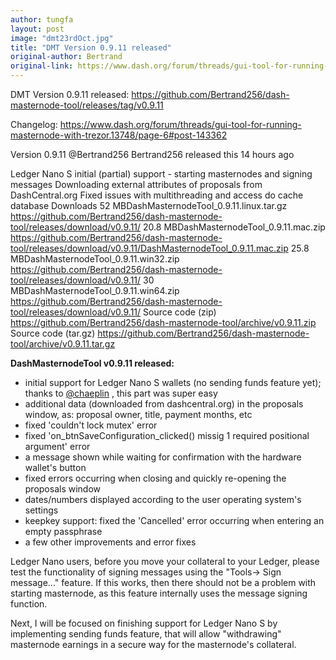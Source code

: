 ```yaml
---
author: tungfa
layout: post
image: "dmt23rdOct.jpg"
title: "DMT Version 0.9.11 released"
original-author: Bertrand
original-link: https://www.dash.org/forum/threads/gui-tool-for-running-masternode-with-trezor.13748/page-6#post-143362
---
```


DMT Version 0.9.11 released:
<https://github.com/Bertrand256/dash-masternode-tool/releases/tag/v0.9.11>

Changelog:
<https://www.dash.org/forum/threads/gui-tool-for-running-masternode-with-trezor.13748/page-6#post-143362>

Version 0.9.11
@Bertrand256 Bertrand256 released this 14 hours ago

Ledger Nano S initial (partial) support - starting masternodes and signing messages
Downloading external attributes of proposals from DashCentral.org
Fixed issues with multithreading and access do cache database
Downloads
52 MBDashMasternodeTool_0.9.11.linux.tar.gz
<https://github.com/Bertrand256/dash-masternode-tool/releases/download/v0.9.11/>
20.8 MBDashMasternodeTool_0.9.11.mac.zip
<https://github.com/Bertrand256/dash-masternode-tool/releases/download/v0.9.11/DashMasternodeTool_0.9.11.mac.zip>
25.8 MBDashMasternodeTool_0.9.11.win32.zip
<https://github.com/Bertrand256/dash-masternode-tool/releases/download/v0.9.11/>
30 MBDashMasternodeTool_0.9.11.win64.zip
<https://github.com/Bertrand256/dash-masternode-tool/releases/download/v0.9.11/>
Source code (zip)
<https://github.com/Bertrand256/dash-masternode-tool/archive/v0.9.11.zip>
Source code (tar.gz)
<https://github.com/Bertrand256/dash-masternode-tool/archive/v0.9.11.tar.gz>

**DashMasternodeTool v0.9.11 released:**

-   initial support for Ledger Nano S wallets (no sending funds feature yet); thanks to [@chaeplin](https://www.dash.org/forum/members/206/) , this part was super easy
-   additional data (downloaded from dashcentral.org) in the proposals window, as: proposal owner, title, payment months, etc
-   fixed 'couldn't lock mutex' error
-   fixed 'on_btnSaveConfiguration_clicked() missig 1 required positional argument' error
-   a message shown while waiting for confirmation with the hardware wallet's button
-   fixed errors occurring when closing and quickly re-opening the proposals window
-   dates/numbers displayed according to the user operating system's settings
-   keepkey support: fixed the 'Cancelled' error occurring when entering an empty passphrase
-   a few other improvements and error fixes

Ledger Nano users, before you move your collateral to your Ledger, please test the functionality of signing messages using the "Tools-> Sign message..." feature. If this works, then there should not be a problem with starting masternode, as this feature internally uses the message signing function.

Next, I will be focused on finishing support for Ledger Nano S by implementing sending funds feature, that will allow "withdrawing" masternode earnings in a secure way for the masternode's collateral.
